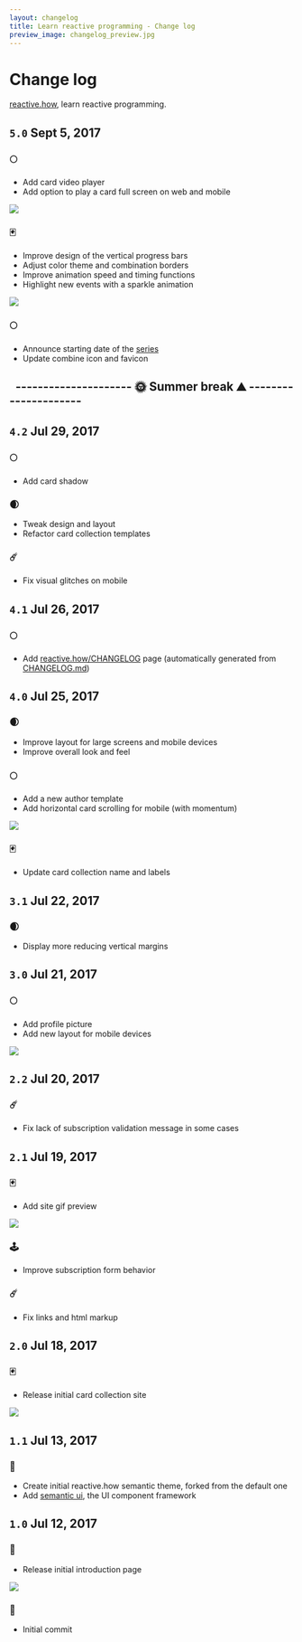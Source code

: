 ```yaml
---
layout: changelog
title: Learn reactive programming - Change log
preview_image: changelog_preview.jpg
---
```


# Change log

[reactive.how](http://reactive.how), learn reactive programming.

## `5.0` Sept 5, 2017

### 🌕
- Add card video player
- Add option to play a card full screen on web and mobile

[![](img/changelog/5.0.png)](http://reactive.how)

### 🃏
- Improve design of the vertical progress bars
- Adjust color theme and combination borders
- Improve animation speed and timing functions
- Highlight new events with a sparkle animation

![](img/changelog/5.0.gif)

### 🌕
- Announce starting date of the [series](http://reactive.how)
- Update combine icon and favicon


## ` ` --------------------- 🌞 Summer break ⛰️ ---------------------

## `4.2` Jul 29, 2017

### 🌕
- Add card shadow

### 🌒
- Tweak design and layout
- Refactor card collection templates

### ☄️
- Fix visual glitches on mobile

## `4.1` Jul 26, 2017

### 🌕
- Add [reactive.how/CHANGELOG](http://reactive.how/CHANGELOG) page (automatically generated from [CHANGELOG.md](https://github.com/cedricss/reactive.how/blob/master/CHANGELOG.md))

## `4.0` Jul 25, 2017

### 🌒
- Improve layout for large screens and mobile devices
- Improve overall look and feel

### 🌕
- Add a new author template
- Add horizontal card scrolling for mobile (with momentum)

![](img/changelog/4.0.gif)

### 🃏
- Update card collection name and labels

## `3.1` Jul 22, 2017

### 🌒
- Display more reducing vertical margins

## `3.0` Jul 21, 2017

### 🌕
- Add profile picture
- Add new layout for mobile devices

![](img/changelog/3.0.png)

## `2.2` Jul 20, 2017

### ☄️
- Fix lack of subscription validation message in some cases

## `2.1` Jul 19, 2017

### 🃏
- Add site gif preview

![](img/changelog/2.1.gif)

### 🕹️
- Improve subscription form behavior

### ☄️
- Fix links and html markup

## `2.0` Jul 18, 2017

### 🃏
- Release initial card collection site

![](img/changelog/2.0.png)

## `1.1` Jul 13, 2017

### 🐙
- Create initial reactive.how semantic theme, forked from the default one
- Add [semantic ui](http://semantic-ui.com), the UI component framework 

## `1.0` Jul 12, 2017

### 🥁
- Release initial introduction page

![](img/changelog/1.0.png)

### 🏁
- Initial commit
